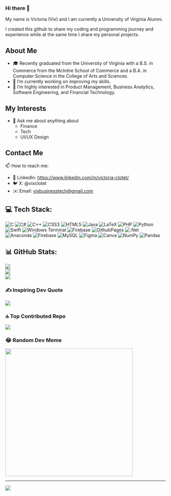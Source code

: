 ### Hi there 👋

My name is Victoria (Vix) and I am currently a University of Virginia Alumni. 

I created this github to share my coding and programming journey and experience while at the same time I share my personal projects.

## About Me

- 🎓 Recently graduated from the University of Virginia with a B.S. in Commerce from the McIntire School of Commerce and a B.A. in Computer Science in the College of Arts and Sciences.
- 🔭 I’m currently working on improving my skills.
- 🌱 I’m highly interested in Product Management, Business Analytics, Software Engineering, and Financial Technology.

## My Interests
- 💬 Ask me about anything about
  - Finance
  - Tech
  - UI/UX Design

## Contact Me

📫 How to reach me: 
- 🔗 LinkedIn: https://www.linkedin.com/in/victoria-clotet/
- 🐦 X: @vixclotet
- ✉️ Email: vixbusinesstech@gmail.com

## 💻 Tech Stack:
![C](https://img.shields.io/badge/c-%2300599C.svg?style=flat&logo=c&logoColor=white) ![C#](https://img.shields.io/badge/c%23-%23239120.svg?style=flat&logo=csharp&logoColor=white) ![C++](https://img.shields.io/badge/c++-%2300599C.svg?style=flat&logo=c%2B%2B&logoColor=white) ![CSS3](https://img.shields.io/badge/css3-%231572B6.svg?style=flat&logo=css3&logoColor=white) ![HTML5](https://img.shields.io/badge/html5-%23E34F26.svg?style=flat&logo=html5&logoColor=white) ![Java](https://img.shields.io/badge/java-%23ED8B00.svg?style=flat&logo=openjdk&logoColor=white) ![LaTeX](https://img.shields.io/badge/latex-%23008080.svg?style=flat&logo=latex&logoColor=white) ![PHP](https://img.shields.io/badge/php-%23777BB4.svg?style=flat&logo=php&logoColor=white) ![Python](https://img.shields.io/badge/python-3670A0?style=flat&logo=python&logoColor=ffdd54) ![Swift](https://img.shields.io/badge/swift-F54A2A?style=flat&logo=swift&logoColor=white) ![Windows Terminal](https://img.shields.io/badge/Windows%20Terminal-%234D4D4D.svg?style=flat&logo=windows-terminal&logoColor=white) ![Firebase](https://img.shields.io/badge/firebase-%23039BE5.svg?style=flat&logo=firebase) ![GithubPages](https://img.shields.io/badge/github%20pages-121013?style=flat&logo=github&logoColor=white) ![.Net](https://img.shields.io/badge/.NET-5C2D91?style=flat&logo=.net&logoColor=white) ![Anaconda](https://img.shields.io/badge/Anaconda-%2344A833.svg?style=flat&logo=anaconda&logoColor=white) ![Firebase](https://img.shields.io/badge/Firebase-039BE5?style=flat&logo=Firebase&logoColor=white) ![MySQL](https://img.shields.io/badge/mysql-%2300000f.svg?style=flat&logo=mysql&logoColor=white) ![Figma](https://img.shields.io/badge/figma-%23F24E1E.svg?style=flat&logo=figma&logoColor=white) ![Canva](https://img.shields.io/badge/Canva-%2300C4CC.svg?style=flat&logo=Canva&logoColor=white) ![NumPy](https://img.shields.io/badge/numpy-%23013243.svg?style=flat&logo=numpy&logoColor=white) ![Pandas](https://img.shields.io/badge/pandas-%23150458.svg?style=flat&logo=pandas&logoColor=white)

## 📊 GitHub Stats:
![](https://github-readme-stats.vercel.app/api?username=Vix4723&theme=monokai&hide_border=false&include_all_commits=false&count_private=false)<br/>
![](https://github-readme-streak-stats.herokuapp.com/?user=Vix4723&theme=monokai&hide_border=false)<br/>
![](https://github-readme-stats.vercel.app/api/top-langs/?username=Vix4723&theme=monokai&hide_border=false&include_all_commits=false&count_private=false&layout=compact)

### ✍️ Inspiring Dev Quote
![](https://quotes-github-readme.vercel.app/api?type=horizontal&theme=radical)

### 🔝 Top Contributed Repo
![](https://github-contributor-stats.vercel.app/api?username=Vix4723&limit=5&theme=dark&combine_all_yearly_contributions=true)

### 😂 Random Dev Meme
<img src='https://randommeme-five.vercel.app/' style="height: 400px;"/>

---
[![](https://visitcount.itsvg.in/api?id=Vix4723&icon=0&color=0)](https://visitcount.itsvg.in)
